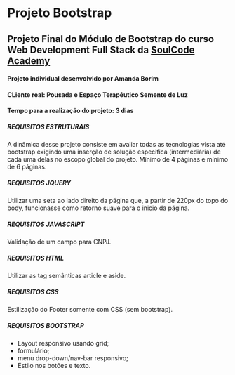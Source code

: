 # Projeto Bootstrap
## Projeto Final do Módulo de Bootstrap do curso Web Development Full Stack da [SoulCode Academy](https://soulcodeacademy.org/index.html)

#### Projeto individual desenvolvido por Amanda Borim
#### CLiente real: Pousada e Espaço Terapêutico Semente de Luz
#### Tempo para a realização do projeto: 3 dias

##### REQUISITOS ESTRUTURAIS
A dinâmica desse projeto consiste em avaliar todas as tecnologias vista até bootstrap exigindo uma inserção de solução especifica (intermediária) de cada uma delas no escopo global do projeto.
Mínimo de 4 páginas e mínimo de 6 páginas.

##### REQUISITOS JQUERY
Utilizar uma seta ao lado direito da página que, a partir de 220px do topo do body, funcionasse como retorno suave para o inicio da página.

##### REQUISITOS JAVASCRIPT
Validação de um campo para CNPJ.

##### REQUISITOS HTML
Utilizar as tag semânticas article e aside.
  
##### REQUISITOS CSS
Estilização do Footer somente com CSS (sem bootstrap).

##### REQUISITOS BOOTSTRAP
* Layout responsivo usando grid; 
* formulário;
* menu drop-down/nav-bar responsivo;
* Estilo nos botões e texto.


